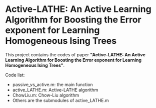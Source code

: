 # Active-LATHE: An Active Learning Algorithm for Boosting the Error exponent for Learning Homogeneous Ising Trees
This project contains the codes of paper **"Active-LATHE: An Active Learning Algorithm for Boosting the Error exponent for Learning Homogeneous Ising Trees"**.

Code list:
* passive_vs_active.m: the main function
* active_LATHE.m: Active-LATHE algorithm
* ChowLiu.m: Chow-Liu algorithm
* Others are the submodules of active_LATHE.m
